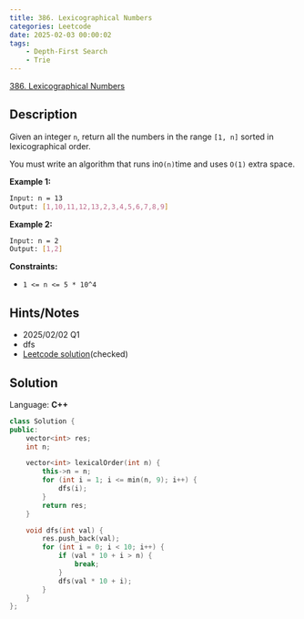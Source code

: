 ```yaml
---
title: 386. Lexicographical Numbers
categories: Leetcode
date: 2025-02-03 00:00:02
tags:
    - Depth-First Search
    - Trie
---
```


[386. Lexicographical Numbers](https://leetcode.com/problems/lexicographical-numbers/description/?envType=company&envId=facebook&favoriteSlug=facebook-three-months)

## Description

Given an integer `n`, return all the numbers in the range `[1, n]` sorted in lexicographical order.

You must write an algorithm that runs in`O(n)`time and uses `O(1)` extra space.

**Example 1:**

```bash
Input: n = 13
Output: [1,10,11,12,13,2,3,4,5,6,7,8,9]
```

**Example 2:**

```bash
Input: n = 2
Output: [1,2]
```

**Constraints:**

- `1 <= n <= 5 * 10^4`

## Hints/Notes

- 2025/02/02 Q1
- dfs
- [Leetcode solution](https://leetcode.com/problems/lexicographical-numbers/?envType=company&envId=facebook&favoriteSlug=facebook-three-months)(checked)

## Solution

Language: **C++**

```C++
class Solution {
public:
    vector<int> res;
    int n;

    vector<int> lexicalOrder(int n) {
        this->n = n;
        for (int i = 1; i <= min(n, 9); i++) {
            dfs(i);
        }
        return res;
    }

    void dfs(int val) {
        res.push_back(val);
        for (int i = 0; i < 10; i++) {
            if (val * 10 + i > n) {
                break;
            }
            dfs(val * 10 + i);
        }
    }
};
```
